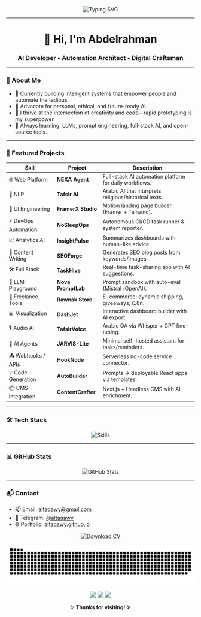 <!-- GitHub Profile README -->

<div align="center">
  <img src="https://readme-typing-svg.demolab.com?font=Fira+Code&duration=3000&pause=1000&color=36BCF7&center=true&vCenter=true&width=435&lines=Welcome+to+Abdelrahman's+AI+Lab+%F0%9F%A7%A0;Crafting+code+with+vision+%F0%9F%94%A5;Merging+Humanity+%2B+AI+%F0%9F%92%BB;Let%27s+build+the+future+together+%F0%9F%9A%80" alt="Typing SVG" />
</div>

---

<h1 align="center">👋 Hi, I'm Abdelrahman</h1>
<h3 align="center"><strong>AI Developer • Automation Architect • Digital Craftsman</strong></h3>

---

### 🧠 About Me

- 🔭 Currently building intelligent systems that empower people and automate the tedious.
- 🤖 Advocate for personal, ethical, and future-ready AI.
- 🎨 I thrive at the intersection of creativity and code—rapid prototyping is my superpower.
- 🌱 Always learning: LLMs, prompt engineering, full-stack AI, and open-source tools.

---

### 🚀 Featured Projects

| Skill                | Project               | Description |
|----------------------|----------------------|-------------|
| 🌐 Web Platform      | **NEXA Agent**       | Full-stack AI automation platform for daily workflows. |
| 🧠 NLP               | **Tafsir AI**        | Arabic AI that interprets religious/historical texts. |
| 🎨 UI Engineering    | **FramerX Studio**   | Motion landing page builder (Framer + Tailwind). |
| ⚡ DevOps Automation | **NoSleepOps**       | Autonomous CI/CD task runner & system reporter. |
| 📈 Analytics AI      | **InsightPulse**     | Summarizes dashboards with human-like advice. |
| 🧾 Content Writing   | **SEOForge**         | Generates SEO blog posts from keywords/images. |
| 🛠️ Full Stack       | **TaskHive**         | Real-time task-sharing app with AI suggestions. |
| 🧠 LLM Playground    | **Nova PromptLab**   | Prompt sandbox with auto-eval (Mistral+OpenAI). |
| 💼 Freelance Tools   | **Rawnak Store**     | E-commerce: dynamic shipping, giveaways, i18n. |
| 📊 Visualization     | **DashJet**          | Interactive dashboard builder with AI export. |
| 🎙️ Audio AI         | **TafsirVoice**      | Arabic QA via Whisper + GPT fine-tuning. |
| 🧠 AI Agents         | **JARVIS-Lite**      | Minimal self-hosted assistant for tasks/reminders. |
| 📤 Webhooks / APIs   | **HookNode**         | Serverless no-code service connector. |
| 💡 Code Generation  | **AutoBuilder**      | Prompts → deployable React apps via templates. |
| 📦 CMS Integration  | **ContentCrafter**   | Next.js + Headless CMS with AI enrichment. |

---

### 🛠️ Tech Stack

<p align="center">
  <img src="https://skillicons.dev/icons?i=nextjs,ts,tailwind,firebase,openai,vscode,vercel,git,figma,linux,react,python,nodejs,docker" alt="Skills" />
</p>

---

### 📊 GitHub Stats

<p align="center">
  <img src="https://github-readme-stats.vercel.app/api?username=altaqawy&theme=dark&show_icons=true&hide_border=true&count_private=true" alt="GitHub Stats"/>
</p>

---

### 📬 Contact

- 📫 Email: [altaqawy@gmail.com](mailto:altaqawy@gmail.com)
- 💬 Telegram: [@altaqawy](https://t.me/altaqawy)
- 🌐 Portfolio: [altaqawy.github.io](https://altaqawy.github.io)

<p align="center">
  <a href="https://github.com/altaqawy/altaqawy/raw/main/assets/Abdelrahman_Altaqawy_Dev.pdf" download>
    <img src="https://img.shields.io/badge/Download_CV-blue?style=for-the-badge&logo=adobeacrobatreader" alt="Download CV" />
  </a>
</p>

<p align="center">
  <img src="https://github.com/Platane/snk/raw/output/github-contribution-grid-snake.svg" alt="Snake animation" />
</p>

<p align="center">
  <img src="https://media.giphy.com/media/QHE5gWI0QjqF2/giphy.gif" width="100" />
  <img src="https://media.giphy.com/media/LmNwrBhejkK9EFP504/giphy.gif" width="100" />
  <img src="https://media.giphy.com/media/kH1DBkPNyZPOk0BxrM/giphy.gif" width="100" />
</p>

<p align="center"><b>✨ Thanks for visiting! ✨</b></p>

